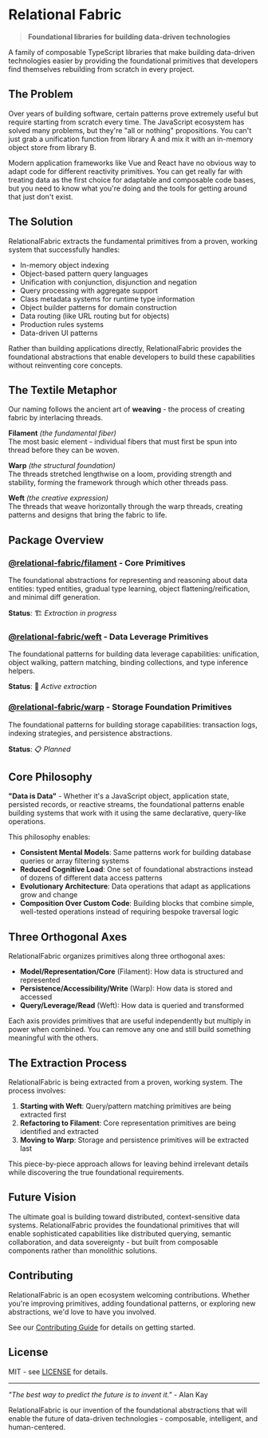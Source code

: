 # Relational Fabric

> **Foundational libraries for building data-driven technologies**

A family of composable TypeScript libraries that make building data-driven technologies easier by providing the foundational primitives that developers find themselves rebuilding from scratch in every project.

## The Problem

Over years of building software, certain patterns prove extremely useful but require starting from scratch every time. The JavaScript ecosystem has solved many problems, but they're "all or nothing" propositions. You can't just grab a unification function from library A and mix it with an in-memory object store from library B.

Modern application frameworks like Vue and React have no obvious way to adapt code for different reactivity primitives. You can get really far with treating data as the first choice for adaptable and composable code bases, but you need to know what you're doing and the tools for getting around that just don't exist.

## The Solution

RelationalFabric extracts the fundamental primitives from a proven, working system that successfully handles:

- In-memory object indexing
- Object-based pattern query languages
- Unification with conjunction, disjunction and negation
- Query processing with aggregate support
- Class metadata systems for runtime type information
- Object builder patterns for domain construction
- Data routing (like URL routing but for objects)
- Production rules systems
- Data-driven UI patterns

Rather than building applications directly, RelationalFabric provides the foundational abstractions that enable developers to build these capabilities without reinventing core concepts.

## The Textile Metaphor

Our naming follows the ancient art of **weaving** - the process of creating fabric by interlacing threads.

**Filament** *(the fundamental fiber)*  
The most basic element - individual fibers that must first be spun into thread before they can be woven.

**Warp** *(the structural foundation)*  
The threads stretched lengthwise on a loom, providing strength and stability, forming the framework through which other threads pass.

**Weft** *(the creative expression)*  
The threads that weave horizontally through the warp threads, creating patterns and designs that bring the fabric to life.

## Package Overview

### [@relational-fabric/filament](./packages/filament) - Core Primitives

The foundational abstractions for representing and reasoning about data entities: typed entities, gradual type learning, object flattening/reification, and minimal diff generation.

**Status**: 🏗️ *Extraction in progress*

### [@relational-fabric/weft](./packages/weft) - Data Leverage Primitives

The foundational patterns for building data leverage capabilities: unification, object walking, pattern matching, binding collections, and type inference helpers.

**Status**: 🚧 *Active extraction*

### [@relational-fabric/warp](./packages/warp) - Storage Foundation Primitives

The foundational patterns for building storage capabilities: transaction logs, indexing strategies, and persistence abstractions.

**Status**: 📋 *Planned*

## Core Philosophy

**"Data is Data"** - Whether it's a JavaScript object, application state, persisted records, or reactive streams, the foundational patterns enable building systems that work with it using the same declarative, query-like operations.

This philosophy enables:
- **Consistent Mental Models**: Same patterns work for building database queries or array filtering systems
- **Reduced Cognitive Load**: One set of foundational abstractions instead of dozens of different data access patterns
- **Evolutionary Architecture**: Data operations that adapt as applications grow and change
- **Composition Over Custom Code**: Building blocks that combine simple, well-tested operations instead of requiring bespoke traversal logic

## Three Orthogonal Axes

RelationalFabric organizes primitives along three orthogonal axes:

- **Model/Representation/Core** (Filament): How data is structured and represented
- **Persistence/Accessibility/Write** (Warp): How data is stored and accessed
- **Query/Leverage/Read** (Weft): How data is queried and transformed

Each axis provides primitives that are useful independently but multiply in power when combined. You can remove any one and still build something meaningful with the others.

## The Extraction Process

RelationalFabric is being extracted from a proven, working system. The process involves:

1. **Starting with Weft**: Query/pattern matching primitives are being extracted first
2. **Refactoring to Filament**: Core representation primitives are being identified and extracted
3. **Moving to Warp**: Storage and persistence primitives will be extracted last

This piece-by-piece approach allows for leaving behind irrelevant details while discovering the true foundational requirements.

## Future Vision

The ultimate goal is building toward distributed, context-sensitive data systems. RelationalFabric provides the foundational primitives that will enable sophisticated capabilities like distributed querying, semantic collaboration, and data sovereignty - but built from composable components rather than monolithic solutions.

## Contributing

RelationalFabric is an open ecosystem welcoming contributions. Whether you're improving primitives, adding foundational patterns, or exploring new abstractions, we'd love to have you involved.

See our [Contributing Guide](./.github/CONTRIBUTING.md) for details on getting started.

## License

MIT - see [LICENSE](./LICENSE) for details.

---

*"The best way to predict the future is to invent it."* - Alan Kay

RelationalFabric is our invention of the foundational abstractions that will enable the future of data-driven technologies - composable, intelligent, and human-centered.